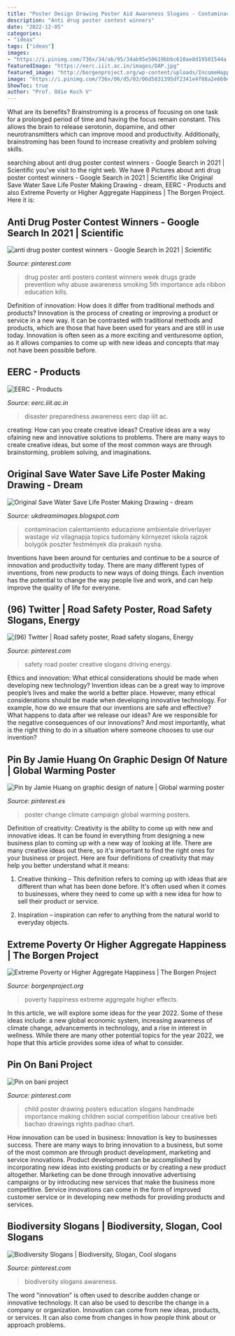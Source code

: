 ```yaml
---
title: "Poster Design Drawing Poster Aid Awareness Slogans - Contaminacion Calentamiento Educazione Ambientale Driverlayer Wastage Viz Vilagnapja Topics Tudomány Környezet Iskola Rajzok Bolygók Poszter Festmények Día Prakash Nysha"
description: "Anti drug poster contest winners"
date: "2022-12-05"
categories:
- "ideas"
tags: ["ideas"]
images:
- "https://i.pinimg.com/736x/34/ab/95/34ab95e50619bbbc610ae8d19501544a.jpg"
featuredImage: "https://eerc.iiit.ac.in/images/DAP.jpg"
featured_image: "http://borgenproject.org/wp-content/uploads/IncomeHappiness.jpg"
image: "https://i.pinimg.com/736x/06/d5/03/06d5031395df2341e4f08a2e660e59a5--safety.jpg"
ShowToc: true
author: "Prof. Odie Koch V"
---
```



What are its benefits?
Brainstroming is a process of focusing on one task for a prolonged period of time and having the focus remain constant. This allows the brain to release serotonin, dopamine, and other neurotransmitters which can improve mood and productivity. Additionally, brainstroming has been found to increase creativity and problem solving skills.

	

		
searching about anti drug poster contest winners - Google Search in 2021 | Scientific you've visit to the right web. We have 8 Pictures about anti drug poster contest winners - Google Search in 2021 | Scientific like Original Save Water Save Life Poster Making Drawing - dream, EERC - Products and also Extreme Poverty or Higher Aggregate Happiness | The Borgen Project. Here it is:
		
    
## Anti Drug Poster Contest Winners - Google Search In 2021 | Scientific

<img loading=lazy src="https://i.pinimg.com/736x/83/54/c1/8354c1f40545845bebc2eaf253ad623d--print-ads-plan.jpg" onerror="this.onerror=null;this.src='https://tse4.mm.bing.net/th?id=OIP.GY6LPixlN8QpjWFLO5HepQDcEb&amp;pid=15.1';" alt="anti drug poster contest winners - Google Search in 2021 | Scientific">

_Source: pinterest.com_

>drug poster anti posters contest winners week drugs grade prevention why abuse awareness smoking 5th importance ads ribbon education kills. 

	

Definition of innovation: How does it differ from traditional methods and products?
Innovation is the process of creating or improving a product or service in a new way. It can be contrasted with traditional methods and products, which are those that have been used for years and are still in use today. Innovation is often seen as a more exciting and venturesome option, as it allows companies to come up with new ideas and concepts that may not have been possible before.

    
## EERC - Products

<img loading=lazy src="https://eerc.iiit.ac.in/images/DAP.jpg" onerror="this.onerror=null;this.src='https://tse2.mm.bing.net/th?id=OIP.9ycyuap0W0aUANXQ0M8HOgHaKe&amp;pid=15.1';" alt="EERC - Products">

_Source: eerc.iiit.ac.in_

>disaster preparedness awareness eerc dap iiit ac. 

	

creating: How can you create creative ideas?
Creative ideas are a way ofaining new and innovative solutions to problems. There are many ways to create creative ideas, but some of the most common ways are through brainstorming, problem solving, and imaginations.

    
## Original Save Water Save Life Poster Making Drawing - Dream

<img loading=lazy src="https://lh5.googleusercontent.com/proxy/LyhUkGpP6EztxJV8O8ZikxCq0xOszPxCPvgwE-LoX71t-IMZF9dQJC-zA8E_Q8neC5Vkcq7UpPfyZaYGV2ytvC7Irra-2-MgGF64lQRXCBd0fKX09QOZucYZfAGWckU6C5Wneg=s0-d" onerror="this.onerror=null;this.src='https://tse2.mm.bing.net/th?id=OIP.s7vG-8XKE_KDktYZTatz4AHaFX&amp;pid=15.1';" alt="Original Save Water Save Life Poster Making Drawing - dream">

_Source: ukdreamimages.blogspot.com_

>contaminacion calentamiento educazione ambientale driverlayer wastage viz vilagnapja topics tudomány környezet iskola rajzok bolygók poszter festmények día prakash nysha. 

	

Inventions have been around for centuries and continue to be a source of innovation and productivity today. There are many different types of inventions, from new products to new ways of doing things. Each invention has the potential to change the way people live and work, and can help improve the quality of life for everyone.

    
## (96) Twitter | Road Safety Poster, Road Safety Slogans, Energy

<img loading=lazy src="https://i.pinimg.com/736x/06/d5/03/06d5031395df2341e4f08a2e660e59a5--safety.jpg" onerror="this.onerror=null;this.src='https://tse4.mm.bing.net/th?id=OIP.uKu-DB-iJIVnTw342Z2LVQHaHa&amp;pid=15.1';" alt="(96) Twitter | Road safety poster, Road safety slogans, Energy">

_Source: pinterest.com_

>safety road poster creative slogans driving energy. 

	

Ethics and innovation: What ethical considerations should be made when developing new technology?
Invention ideas can be a great way to improve people’s lives and make the world a better place. However, many ethical considerations should be made when developing innovative technology. For example, how do we ensure that our inventions are safe and effective? What happens to data after we release our ideas? Are we responsible for the negative consequences of our innovations? And most importantly, what is the right thing to do in a situation where someone chooses to use our invention?

    
## Pin By Jamie Huang On Graphic Design Of Nature | Global Warming Poster

<img loading=lazy src="https://i.pinimg.com/736x/86/53/97/8653979ec2d0e152d0770de2d11d2fe0--campaign-posters-campaign-ideas.jpg" onerror="this.onerror=null;this.src='https://tse1.mm.bing.net/th?id=OIP.d3eP44zHJus9k14AW7GZFgHaKd&amp;pid=15.1';" alt="Pin by Jamie Huang on graphic design of nature | Global warming poster">

_Source: pinterest.es_

>poster change climate campaign global warming posters. 

	

Definition of creativity:
Creativity is the ability to come up with new and innovative ideas. It can be found in everything from designing a new business plan to coming up with a new way of looking at life. There are many creative ideas out there, so it's important to find the right ones for your business or project. Here are four definitions of creativity that may help you better understand what it means: 
1. Creative thinking – This definition refers to coming up with ideas that are different than what has been done before. It's often used when it comes to businesses, where they need to come up with a new idea for how to sell their product or service. 

2. Inspiration – inspiration can refer to anything from the natural world to everyday objects.

    
## Extreme Poverty Or Higher Aggregate Happiness | The Borgen Project

<img loading=lazy src="http://borgenproject.org/wp-content/uploads/IncomeHappiness.jpg" onerror="this.onerror=null;this.src='https://tse4.mm.bing.net/th?id=OIP.S1I4iWbcAbXHpi5kVe-8bwHaE4&amp;pid=15.1';" alt="Extreme Poverty or Higher Aggregate Happiness | The Borgen Project">

_Source: borgenproject.org_

>poverty happiness extreme aggregate higher effects. 

	

In this article, we will explore some ideas for the year 2022. Some of these ideas include: a new global economic system, increasing awareness of climate change, advancements in technology, and a rise in interest in wellness. While there are many other potential topics for the year 2022, we hope that this article provides some idea of what to consider.

    
## Pin On Bani Project

<img loading=lazy src="https://i.pinimg.com/736x/34/ab/95/34ab95e50619bbbc610ae8d19501544a.jpg" onerror="this.onerror=null;this.src='https://tse2.mm.bing.net/th?id=OIP.Ke8_65RRSLcihirGAbs2mQAAAA&amp;pid=15.1';" alt="Pin on bani project">

_Source: pinterest.com_

>child poster drawing posters education slogans handmade importance making children social competition labour creative beti bachao drawings rights padhao chart. 

	

How innovation can be used in business:
Innovation is key to businesses success. There are many ways to bring innovation to a business, but some of the most common are through product development, marketing and service innovations. Product development can be accomplished by incorporating new ideas into existing products or by creating a new product altogether. Marketing can be done through innovative advertising campaigns or by introducing new services that make the business more competitive. Service innovations can come in the form of improved customer service or in developing new methods for providing products and services.

    
## Biodiversity Slogans | Biodiversity, Slogan, Cool Slogans

<img loading=lazy src="https://i.pinimg.com/236x/85/d4/13/85d413b91616b6c11636bd570bdab844.jpg?nii=t" onerror="this.onerror=null;this.src='https://tse4.mm.bing.net/th?id=OIP.kc5hKQ4jyRSNoD-gluRwGwAAAA&amp;pid=15.1';" alt="Biodiversity Slogans | Biodiversity, Slogan, Cool slogans">

_Source: pinterest.com_

>biodiversity slogans awareness. 

	

The word "innovation" is often used to describe audden change or innovative technology. It can also be used to describe the change in a company or organization. Innovation can come from new ideas, products, or services. It can also come from changes in how people think about or approach problems.

